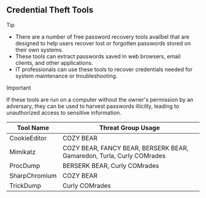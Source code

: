 ## Credential Theft Tools

> [!TIP]
> - There are a number of free password recovery tools availbel that are designed to help users recover lost or forgotten passwords stored on their own systems.
> - These tools can extract passwords saved in web browsers, email clients, and other applications.
> - IT professionals can use these tools to recover credentials needed for system maintenance or troubleshooting.

> [!IMPORTANT]
> If these tools are run on a computer without the owner's permission by an adversary, they can be used to harvest passwords illicitly, leading to unauthorized access to sensitive information.

| Tool Name | Threat Group Usage |
|---|---|
| CookieEditor | COZY BEAR |
| Mimikatz | COZY BEAR, FANCY BEAR, BERSERK BEAR, Gamaredon, Turla, Curly COMrades |
| ProcDump | BERSERK BEAR, Curly COMrades |
| SharpChromium | COZY BEAR |
| TrickDump | Curly COMrades |
